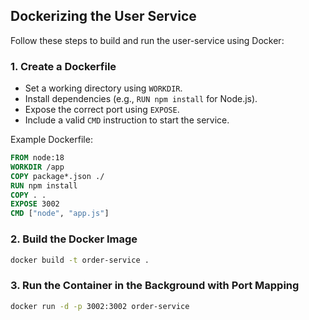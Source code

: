 ## Dockerizing the User Service

Follow these steps to build and run the user-service using Docker:

### 1. Create a Dockerfile

- Set a working directory using `WORKDIR`.
- Install dependencies (e.g., `RUN npm install` for Node.js).
- Expose the correct port using `EXPOSE`.
- Include a valid `CMD` instruction to start the service.

Example Dockerfile:
```dockerfile
FROM node:18
WORKDIR /app
COPY package*.json ./
RUN npm install
COPY . .
EXPOSE 3002
CMD ["node", "app.js"]
```

### 2. Build the Docker Image

```sh
docker build -t order-service .
```

### 3. Run the Container in the Background with Port Mapping

```sh
docker run -d -p 3002:3002 order-service
```
